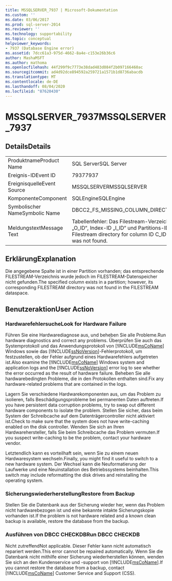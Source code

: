 ```yaml
---
title: MSSQLSERVER_7937 | Microsoft-Dokumentation
ms.custom: ''
ms.date: 03/06/2017
ms.prod: sql-server-2014
ms.reviewer: ''
ms.technology: supportability
ms.topic: conceptual
helpviewer_keywords:
- 7937 (Database Engine error)
ms.assetid: 7dcc61a3-975d-4662-8a4e-c153e26b36c6
author: MashaMSFT
ms.author: mathoma
ms.openlocfilehash: 44f299f9c7773e38dad483d084f2b097166460ac
ms.sourcegitcommit: ad4d92dce894592a259721a1571b1d8736abacdb
ms.translationtype: MT
ms.contentlocale: de-DE
ms.lasthandoff: 08/04/2020
ms.locfileid: "87620430"
---
```

# <a name="mssqlserver_7937"></a><span data-ttu-id="03da1-102">MSSQLSERVER_7937</span><span class="sxs-lookup"><span data-stu-id="03da1-102">MSSQLSERVER_7937</span></span>
    
## <a name="details"></a><span data-ttu-id="03da1-103">Details</span><span class="sxs-lookup"><span data-stu-id="03da1-103">Details</span></span>  
  
|||  
|-|-|  
|<span data-ttu-id="03da1-104">Produktname</span><span class="sxs-lookup"><span data-stu-id="03da1-104">Product Name</span></span>|<span data-ttu-id="03da1-105">SQL Server</span><span class="sxs-lookup"><span data-stu-id="03da1-105">SQL Server</span></span>|  
|<span data-ttu-id="03da1-106">Ereignis-ID</span><span class="sxs-lookup"><span data-stu-id="03da1-106">Event ID</span></span>|<span data-ttu-id="03da1-107">7937</span><span class="sxs-lookup"><span data-stu-id="03da1-107">7937</span></span>|  
|<span data-ttu-id="03da1-108">Ereignisquelle</span><span class="sxs-lookup"><span data-stu-id="03da1-108">Event Source</span></span>|<span data-ttu-id="03da1-109">MSSQLSERVER</span><span class="sxs-lookup"><span data-stu-id="03da1-109">MSSQLSERVER</span></span>|  
|<span data-ttu-id="03da1-110">Komponente</span><span class="sxs-lookup"><span data-stu-id="03da1-110">Component</span></span>|<span data-ttu-id="03da1-111">SQLEngine</span><span class="sxs-lookup"><span data-stu-id="03da1-111">SQLEngine</span></span>|  
|<span data-ttu-id="03da1-112">Symbolischer Name</span><span class="sxs-lookup"><span data-stu-id="03da1-112">Symbolic Name</span></span>|<span data-ttu-id="03da1-113">DBCC2_FS_MISSING_COLUMN_DIRECTORY</span><span class="sxs-lookup"><span data-stu-id="03da1-113">DBCC2_FS_MISSING_COLUMN_DIRECTORY</span></span>|  
|<span data-ttu-id="03da1-114">Meldungstext</span><span class="sxs-lookup"><span data-stu-id="03da1-114">Message Text</span></span>|<span data-ttu-id="03da1-115">Tabellenfehler: Das Filestream-Verzeichnis für die Spalten-ID „C_ID“ der Objekt-ID „O_ID“, Index-ID „I_ID“ und Partitions-ID „PN_ID“ wurde nicht gefunden.</span><span class="sxs-lookup"><span data-stu-id="03da1-115">Table error: Filestream directory for column ID C_ID of object ID O_ID, index ID I_ID, partition ID PN_ID was not found.</span></span>|  
  
## <a name="explanation"></a><span data-ttu-id="03da1-116">Erklärung</span><span class="sxs-lookup"><span data-stu-id="03da1-116">Explanation</span></span>  
 <span data-ttu-id="03da1-117">Die angegebene Spalte ist in einer Partition vorhanden; das entsprechende FILESTREAM-Verzeichnis wurde jedoch im FILESTREAM-Datenspeicher nicht gefunden.</span><span class="sxs-lookup"><span data-stu-id="03da1-117">The specified column exists in a partition; however, its corresponding FILESTREAM directory was not found in the FILESTREAM dataspace.</span></span>  
  
## <a name="user-action"></a><span data-ttu-id="03da1-118">Benutzeraktion</span><span class="sxs-lookup"><span data-stu-id="03da1-118">User Action</span></span>  
  
### <a name="look-for-hardware-failure"></a><span data-ttu-id="03da1-119">Hardwarefehlersuche</span><span class="sxs-lookup"><span data-stu-id="03da1-119">Look for Hardware Failure</span></span>  
 <span data-ttu-id="03da1-120">Führen Sie eine Hardwarediagnose aus, und beheben Sie alle Probleme.</span><span class="sxs-lookup"><span data-stu-id="03da1-120">Run hardware diagnostics and correct any problems.</span></span> <span data-ttu-id="03da1-121">Überprüfen Sie auch das Systemprotokoll und das Anwendungsprotokoll von [!INCLUDE[msCoName](../../includes/msconame-md.md)] Windows sowie das [!INCLUDE[ssNoVersion](../../includes/ssnoversion-md.md)]-Fehlerprotokoll, um festzustellen, ob der Fehler aufgrund eines Hardwarefehlers aufgetreten ist.</span><span class="sxs-lookup"><span data-stu-id="03da1-121">Also examine the [!INCLUDE[msCoName](../../includes/msconame-md.md)] Windows system and application logs and the [!INCLUDE[ssNoVersion](../../includes/ssnoversion-md.md)] error log to see whether the error occurred as the result of hardware failure.</span></span> <span data-ttu-id="03da1-122">Beheben Sie alle hardwarebedingten Probleme, die in den Protokollen enthalten sind.</span><span class="sxs-lookup"><span data-stu-id="03da1-122">Fix any hardware-related problems that are contained in the logs.</span></span>  
  
 <span data-ttu-id="03da1-123">Lagern Sie verschiedene Hardwarekomponenten aus, um das Problem zu isolieren, falls Beschädigungsprobleme bei permanenten Daten auftreten.</span><span class="sxs-lookup"><span data-stu-id="03da1-123">If you have persistent data corruption problems, try to swap out different hardware components to isolate the problem.</span></span> <span data-ttu-id="03da1-124">Stellen Sie sicher, dass beim System der Schreibcache auf dem Datenträgercontroller nicht aktiviert ist.</span><span class="sxs-lookup"><span data-stu-id="03da1-124">Check to make sure that the system does not have write-caching enabled on the disk controller.</span></span> <span data-ttu-id="03da1-125">Wenden Sie sich an Ihren Hardwarehersteller, falls Sie beim Schreibcache das Problem vermuten.</span><span class="sxs-lookup"><span data-stu-id="03da1-125">If you suspect write-caching to be the problem, contact your hardware vendor.</span></span>  
  
 <span data-ttu-id="03da1-126">Letztendlich kann es vorteilhaft sein, wenn Sie zu einem neuen Hardwaresystem wechseln.</span><span class="sxs-lookup"><span data-stu-id="03da1-126">Finally, you might find it useful to switch to a new hardware system.</span></span> <span data-ttu-id="03da1-127">Der Wechsel kann die Neuformatierung der Laufwerke und eine Neuinstallation des Betriebssystems beinhalten.</span><span class="sxs-lookup"><span data-stu-id="03da1-127">This switch may include reformatting the disk drives and reinstalling the operating system.</span></span>  
  
### <a name="restore-from-backup"></a><span data-ttu-id="03da1-128">Sicherungswiederherstellung</span><span class="sxs-lookup"><span data-stu-id="03da1-128">Restore from Backup</span></span>  
 <span data-ttu-id="03da1-129">Stellen Sie die Datenbank aus der Sicherung wieder her, wenn das Problem nicht hardwarebezogen ist und eine bekannte intakte Sicherungskopie vorhanden ist.</span><span class="sxs-lookup"><span data-stu-id="03da1-129">If the problem is not hardware related and a known clean backup is available, restore the database from the backup.</span></span>  
  
### <a name="run-dbcc-checkdb"></a><span data-ttu-id="03da1-130">Ausführen von DBCC CHECKDB</span><span class="sxs-lookup"><span data-stu-id="03da1-130">Run DBCC CHECKDB</span></span>  
 <span data-ttu-id="03da1-131">Nicht zutreffend</span><span class="sxs-lookup"><span data-stu-id="03da1-131">Not applicable.</span></span> <span data-ttu-id="03da1-132">Dieser Fehler kann nicht automatisch repariert werden.</span><span class="sxs-lookup"><span data-stu-id="03da1-132">This error cannot be repaired automatically.</span></span> <span data-ttu-id="03da1-133">Wenn Sie die Datenbank nicht mithilfe einer Sicherung wiederherstellen können, wenden Sie sich an den Kundenservice und -support von [!INCLUDE[msCoName](../../includes/msconame-md.md)].</span><span class="sxs-lookup"><span data-stu-id="03da1-133">If you cannot restore the database from a backup, contact [!INCLUDE[msCoName](../../includes/msconame-md.md)] Customer Service and Support (CSS).</span></span>  
  
  
